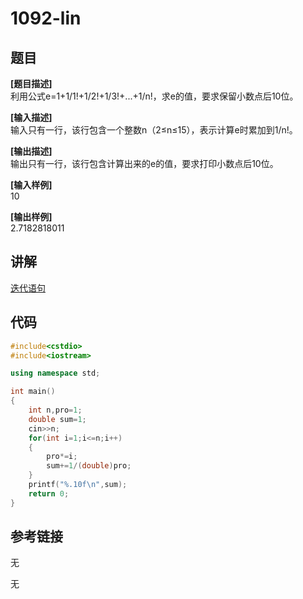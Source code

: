 # 1092-lin
## 题目  
**[题目描述]**  
利用公式e=1+1/1!+1/2!+1/3!+...+1/n!，求e的值，要求保留小数点后10位。  

**[输入描述]**   
输入只有一行，该行包含一个整数n（2≤n≤15），表示计算e时累加到1/n!。  

**[输出描述]**  
输出只有一行，该行包含计算出来的e的值，要求打印小数点后10位。  

**[输入样例]**  
10  

**[输出样例]**  
2.7182818011   

## 讲解  
[迭代语句]([1])  

## 代码  

```cpp
#include<cstdio>
#include<iostream>

using namespace std;

int main()
{
	int n,pro=1;
	double sum=1;
	cin>>n;
	for(int i=1;i<=n;i++)
	{
		pro*=i;	
		sum+=1/(double)pro;
	}
	printf("%.10f\n",sum);
	return 0;
}
```

## 参考链接  
无  

无  
